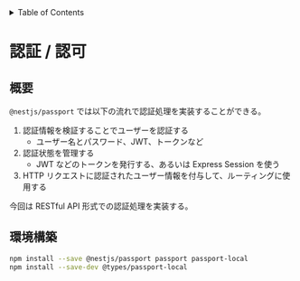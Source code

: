 <!-- START doctoc generated TOC please keep comment here to allow auto update -->
<!-- DON'T EDIT THIS SECTION, INSTEAD RE-RUN doctoc TO UPDATE -->
<details>
<summary>Table of Contents</summary>

- [認証 / 認可](#%E8%AA%8D%E8%A8%BC--%E8%AA%8D%E5%8F%AF)
  - [概要](#%E6%A6%82%E8%A6%81)
  - [環境構築](#%E7%92%B0%E5%A2%83%E6%A7%8B%E7%AF%89)

</details>
<!-- END doctoc generated TOC please keep comment here to allow auto update -->

# 認証 / 認可

## 概要

`@nestjs/passport` では以下の流れで認証処理を実装することができる。

1. 認証情報を検証することでユーザーを認証する
   - ユーザー名とパスワード、JWT、トークンなど
2. 認証状態を管理する
   - JWT などのトークンを発行する、あるいは Express Session を使う
3. HTTP リクエストに認証されたユーザー情報を付与して、ルーティングに使用する

今回は RESTful API 形式での認証処理を実装する。

## 環境構築

```bash
npm install --save @nestjs/passport passport passport-local
npm install --save-dev @types/passport-local
```

